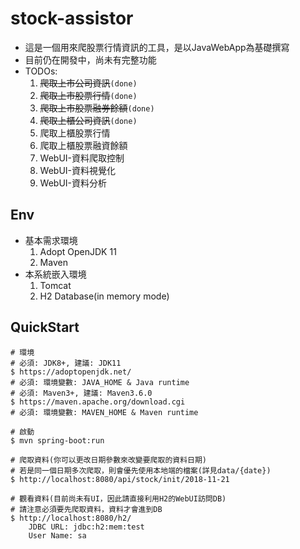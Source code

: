 # stock-assistor
- 這是一個用來爬股票行情資訊的工具，是以JavaWebApp為基礎撰寫
- 目前仍在開發中，尚未有完整功能
- TODOs:
    1. <s>爬取上市公司資訊</s>`(done)`
    2. <s>爬取上市股票行情</s>`(done)`
    3. <s>爬取上市股票融券餘額</s>`(done)`
    4. <s>爬取上櫃公司資訊</s>`(done)`
    5. 爬取上櫃股票行情
    6. 爬取上櫃股票融資餘額
    7. WebUI-資料爬取控制
    8. WebUI-資料視覺化
    9. WebUI-資料分析

## Env
- 基本需求環境
    1. Adopt OpenJDK 11
    2. Maven
- 本系統嵌入環境
    1. Tomcat
    2. H2 Database(in memory mode)

## QuickStart
```
# 環境
# 必須: JDK8+, 建議: JDK11
$ https://adoptopenjdk.net/
# 必須: 環境變數: JAVA_HOME & Java runtime
# 必須: Maven3+, 建議: Maven3.6.0
$ https://maven.apache.org/download.cgi
# 必須: 環境變數: MAVEN_HOME & Maven runtime

# 啟動
$ mvn spring-boot:run

# 爬取資料(你可以更改日期參數來改變要爬取的資料日期)
# 若是同一個日期多次爬取，則會優先使用本地端的檔案(詳見data/{date})
$ http://localhost:8080/api/stock/init/2018-11-21

# 觀看資料(目前尚未有UI，因此請直接利用H2的WebUI訪問DB)
# 請注意必須要先爬取資料，資料才會進到DB
$ http://localhost:8080/h2/
    JDBC URL: jdbc:h2:mem:test
    User Name: sa
```
